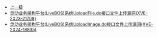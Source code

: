* [上一级](docs/wy876_poc/)
* [灵动业务架构平台(LiveBOS)系统UploadFile.do接口文件上传漏洞(XVE-2023-21708)](docs/wy876_poc/LiveBOS/%E7%81%B5%E5%8A%A8%E4%B8%9A%E5%8A%A1%E6%9E%B6%E6%9E%84%E5%B9%B3%E5%8F%B0%28LiveBOS%29%E7%B3%BB%E7%BB%9FUploadFile.do%E6%8E%A5%E5%8F%A3%E6%96%87%E4%BB%B6%E4%B8%8A%E4%BC%A0%E6%BC%8F%E6%B4%9E%28XVE-2023-21708%29.md)
* [灵动业务架构平台(LiveBOS)系统UploadImage.do接口文件上传漏洞(XVE-2024-18835)](docs/wy876_poc/LiveBOS/%E7%81%B5%E5%8A%A8%E4%B8%9A%E5%8A%A1%E6%9E%B6%E6%9E%84%E5%B9%B3%E5%8F%B0%28LiveBOS%29%E7%B3%BB%E7%BB%9FUploadImage.do%E6%8E%A5%E5%8F%A3%E6%96%87%E4%BB%B6%E4%B8%8A%E4%BC%A0%E6%BC%8F%E6%B4%9E%28XVE-2024-18835%29.md)
